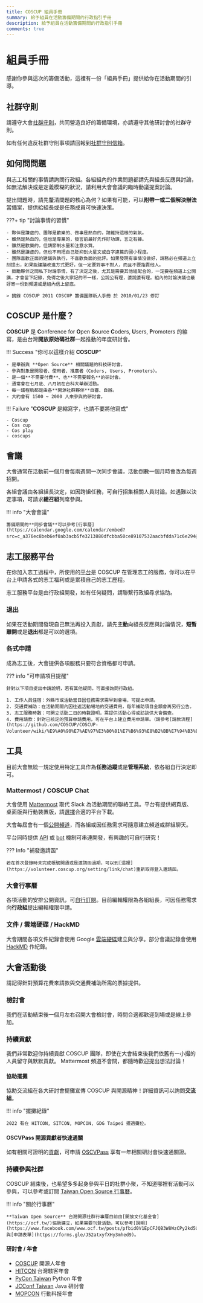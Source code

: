 ```yaml
---
title: COSCUP 組員手冊
summary: 給予組員在活動籌備期間的行政指引手冊
description: 給予組員在活動籌備期間的行政指引手冊
comments: true
---
```


# 組員手冊

感謝你參與這次的籌備活動，這裡有一份「組員手冊」提供給你在活動期間的引導。

## 社群守則

請遵守大會[社群守則](https://volunteer.coscup.org/coc)，共同營造良好的籌備環境，亦請遵守其他研討會的社群守則。

如有任何違反社群守則事項請回報到[社群守則信箱](mailto:coc@coscup.org)。

## 如何問問題

與志工相關的事情請詢問行政組。各組組內的作業問題都請先與組長反應與討論，如無法解決或是定義模糊的狀況，請利用大會會議的臨時動議提案討論。

提出問題時，請先釐清問題的核心為何？如果有可能，可以**附帶一或二個解決辦法**當備案，提供給組長或是任務成員可快速決策。

???+ tip "討論事情的習慣"

    - 夥伴是謙虛的、團隊是歡樂的、做事是熱血的，請維持這樣的氣氛。
    - 雖然是熱血的，但也是專業的，發言前最好先作好功課，言之有據。
    - 雖然是歡樂的，但請節制水量和注意水質。
    - 雖然是謙虛的，但也不用把自己貶抑到火星文或白字連篇的國小程度。
    - 團隊喜歡正面的建議與執行，不喜歡負面的批評。如果發現有事情沒做好，請務必在頻道上立刻提出，如果能建議改進方式更好，但一定要對事不對人，而且不要指責他人。
    - 鼓勵夥伴之間私下討論事情，有了決定之後，尤其是需要其他組配合的，一定要在頻道上公開講，才會留下記錄，免得之後大家記的不一樣，公說公有理，婆說婆有理。組內的討論決議也最好寄一份到頻道或是組內信上留底。

    > 摘錄 COSCUP 2011 COSCUP 籌備團隊新人手冊 於 2010/01/23 修訂

## COSCUP 是什麼？

**COSCUP** 是 **C**onference for **O**pen **S**ource **C**oders, **U**sers, **P**romoters 的縮寫，是由台灣**開放原始碼社群**一起推動的年度研討會。

!!! Success "你可以這樣介紹 **COSCUP**"

    - 是舉辦與 **Open Source** 相關議題的科技研討會。
    - 參與對象是開發者、使用者、推廣者（Coders, Users, Promoters）。
    - 是一個**不需要付費**、也**不需要報名**的研討會。
    - 通常會在七月底、八月初在台科大舉辦活動。
    - 每一議程軌都是由各**開源社群夥伴**自審、自辦。
    - 大約會有 1500 ~ 2000 人來參與的研討會。

!!! Failure "**COSCUP** 是縮寫字，也請不要將他寫成"

    - Coscup
    - Cos cup
    - Cos play
    - coscups

## 會議

大會通常在活動前一個月會每兩週開一次同步會議，活動倒數一個月時會改為每週招開。

各組會議由各組組長決定，如因跨組任務，可自行招集相關人員討論。如遇難以決定事項，可請求**總召組**列席參與。

!!! info "大會會議"

    籌備期間的**同步會議**可以參考[行事曆](https://calendar.google.com/calendar/embed?src=c_a376ec8beb6ef0ab3acb5fe3213880dfcbba50ce89107532aacbfdda71c6e294@group.calendar.google.com&ctz=Asia%2FTaipei)。

## 志工服務平台

在你加入志工過程中，所使用的[平台](https://volunteer.coscup.org/)是 COSCUP 在管理志工的服務，你可以在平台上申請各式的志工福利或是累積自己的志工歷程。

志工服務平台是由行政組開發，如有任何疑問，請聯繫行政組尋求協助。

### 退出

如果在活動期間發現自己無法再投入貢獻，請先**主動**向組長反應與討論情況，**短暫離開**或是**退出**都是可以的選項。

### 各式申請

成為志工後，大會提供各項服務只要符合資格都可申請。

??? info "可申請項目提醒"

    針對以下項目提出申請說明，若有其他疑問，可直接詢問行政組。

    1. 工作人員住宿：外縣市或活動當日因任務需求需早到會場，可提出申請。
    2. 交通費補助：在活動期間內因往返活動場地的交通費用，每年補助項目金額會再另行公告。
    3. 志工服務時數：可開立活動二日的時數證明，需提供活動心得或訪談供大會備查。
    4. 費用請款：針對已核定的預算申請費用，可在平台上建立費用申請單。（請參考[請款流程](https://github.com/COSCUP/COSCUP-Volunteer/wiki/%E9%A0%90%E7%AE%97%E3%80%81%E7%B6%93%E8%B2%BB%E7%94%B3%E8%AB%8B%E6%B5%81%E7%A8%8B)）

## 工具

目前大會無統一規定使用特定工具作為**任務追蹤**或是**管理系統**，依各組自行決定即可。

### Mattermost / COSCUP Chat

大會使用 [Mattermost](https://chat.coscup.org/) 取代 Slack 為活動期間的聯絡工具。平台有提供網頁版、桌面版與行動裝置版，請[選擇](https://mattermost.com/apps/)合適的平台下載。

大會每屆會有一個[公開頻道](https://chat.coscup.org/coscup/channels/coscup-2024)，而各組或因任務需求可隨意建立頻道或群組聊天。

平台同時提供 [API](https://api.mattermost.com/) 或 [bot](https://docs.mattermost.com/integrations/cloud-bot-accounts.html) 機制可串連開發，有興趣的可自行研究！

??? Info "補發邀請函"

    若在首次登錄時未完成帳號開通或是邀請函過期，可以到[這裡](https://volunteer.coscup.org/setting/link/chat)重新取得登入邀請函。

### 大會行事曆

各項活動的安排公開資訊，可[自行訂閱](https://calendar.google.com/calendar/embed?src=c_a376ec8beb6ef0ab3acb5fe3213880dfcbba50ce89107532aacbfdda71c6e294%40group.calendar.google.com&ctz=Asia%2FTaipei)。目前編輯權限為各組組長，可因任務需求向**行政組**提出編輯權限申請。

### 文件 / 雲端硬碟 / HackMD

大會期間各項文件紀錄會使用 Google [雲端硬碟](https://drive.google.com/drive/folders/0AOZjvdnZrYhQUk9PVA)建立與分享。部分會議記錄會使用 [HackMD](https://hackmd.io/team/coscup) 作紀錄。

## 大會活動後

請記得針對預算花費來請款與交通費補助所需的票據提供。

### 檢討會

我們在活動結束後一個月左右召開大會檢討會，時間合適都歡迎到場或是線上參加。

### 持續貢獻

我們非常歡迎你持續貢獻 COSCUP 團隊，即使在大會結束後我們依舊有一小撮的人員留守與默默貢獻。
Mattermost 頻道不會關，都隨時歡迎提出想法討論！

#### 協助擺攤

協助交流組在各大研討會擺攤宣傳 COSCUP 與開源精神！詳細資訊可以詢問**交流組**。

!!! info "擺攤紀錄"

    2022 有在 HITCON, SITCON, MOPCON, GDG Taipei 擺過攤位。

#### OSCVPass 開源貢獻者快速通關

如有相關可證明的[貢獻](https://oscvpass.ocf.tw/)，可申請 [OSCVPass](https://ocf.tw/p/oscvpass/) 享有一年相關研討會快速通關證。

### 持續參與社群

COSCUP 結束後，也希望多多起身參與平日的社群小聚，不知道哪裡有活動可以參與，可以參考或訂閱 [Taiwan Open Source 行事曆](https://calendar.google.com/calendar/embed?src=p09uh8cg4uvt2ij4obf45cltsk%40group.calendar.google.com&ctz=Asia%2FTaipei)。

!!! info "關於行事曆"

    **Taiwan Open Source** 台灣開源社群行事曆目前由[開放文化基金會](https://ocf.tw/)協助建立，如果需要刊登活動，可以參考[說明](https://www.facebook.com/www.ocf.tw/posts/pfbid0V1EpCFJQB3W8WzCPy2kd5U5oe31iM8dbw9vUBbPBtVsuhzKxqHFh966fP4kaFbCyl)與[申請表單](https://forms.gle/J52atxyfXHy3mhed9)。

#### 研討會 / 年會

- [COSCUP](https://coscup.org/) 開源人年會
- [HITCON](https://hitcon.org/) 台灣駭客年會
- [PyCon Taiwan](https://tw.pycon.org/) Python 年會
- [JCConf Taiwan](https://jcconf.tw/) Java 研討會
- [MOPCON](https://mopcon.org/) 行動科技年會
